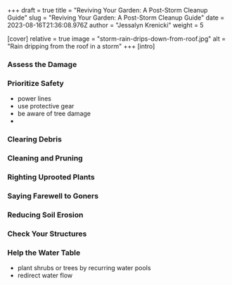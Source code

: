 +++
draft = true
title = "Reviving Your Garden: A Post-Storm Cleanup Guide"
slug = "Reviving Your Garden: A Post-Storm Cleanup Guide"
date = 2023-08-16T21:36:08.976Z
author = "Jessalyn Krenicki"
weight = 5

[cover]
relative = true
image = "storm-rain-drips-down-from-roof.jpg"
alt = "Rain dripping from the roof in a storm"
+++
\[intro]

### Assess the Damage

### Prioritize Safety

* power lines
* use protective gear
* be aware of tree damage
*

### Clearing Debris



### Cleaning and Pruning



### Righting Uprooted Plants



### Saying Farewell to Goners



### Reducing Soil Erosion



### Check Your Structures



### Help the Water Table

* plant shrubs or trees by recurring water pools
* redirect water flow